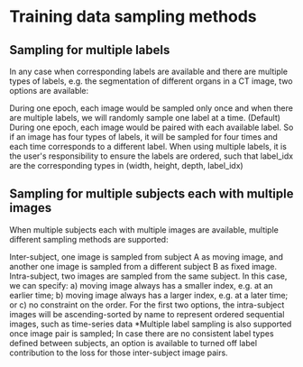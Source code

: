 # Training data sampling methods
## Sampling for multiple labels
In any case when corresponding labels are available and there are multiple types of labels, e.g. the segmentation of different organs in a CT image, two options are available:

During one epoch, each image would be sampled only once and when there are multiple labels, we will randomly sample one label at a time. (Default) During one epoch, each image would be paired with each available label. So if an image has four types of labels, it will be sampled for four times and each time corresponds to a different label. When using multiple labels, it is the user's responsibility to ensure the labels are ordered, such that label_idx are the corresponding types in (width, height, depth, label_idx)

## Sampling for multiple subjects each with multiple images
When multiple subjects each with multiple images are available, multiple different sampling methods are supported:

Inter-subject, one image is sampled from subject A as moving image, and another one image is sampled from a different subject B as fixed image. Intra-subject, two images are sampled from the same subject. In this case, we can specify: a) moving image always has a smaller index, e.g. at an earlier time; b) moving image always has a larger index, e.g. at a later time; or c) no constraint on the order. For the first two options, the intra-subject images will be ascending-sorted by name to represent ordered sequential images, such as time-series data *Multiple label sampling is also supported once image pair is sampled; In case there are no consistent label types defined between subjects, an option is available to turned off label contribution to the loss for those inter-subject image pairs.